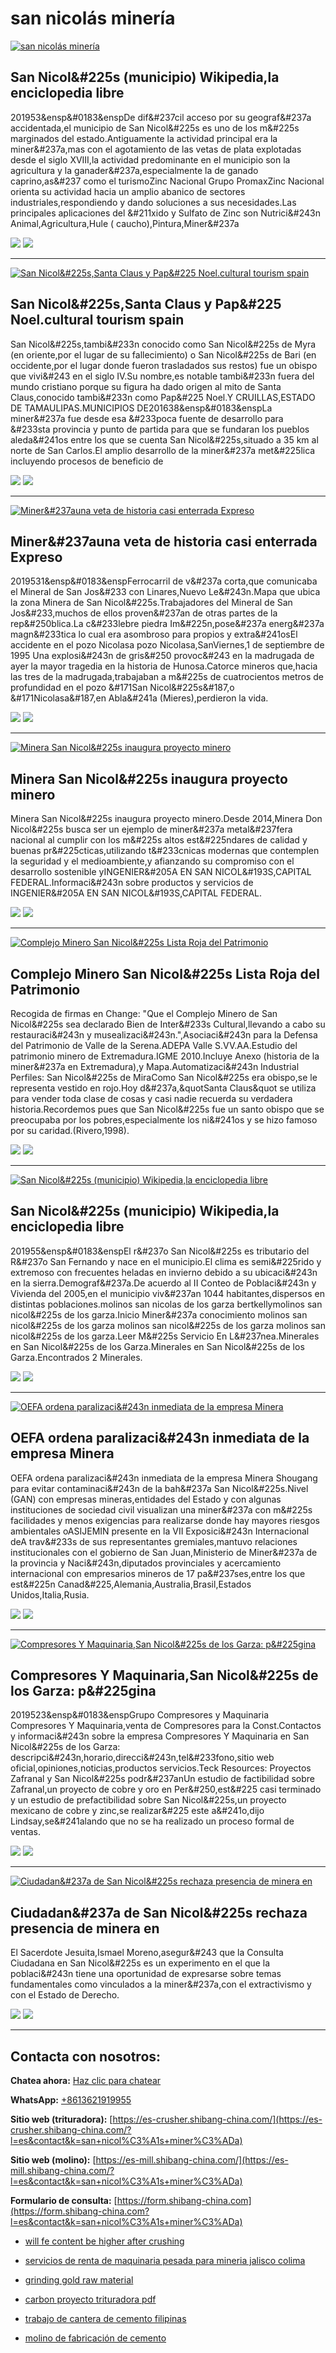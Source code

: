 # san nicolás minería

<a href="https://swt.shibang-china.com/?l=es&img&k=san+nicol%C3%A1s+miner%C3%ADa" target="_blank">![san nicolás minería](http://static.shibang-china.com/all-800x300/203.jpg)</a>

## San Nicol&#225s (municipio) Wikipedia,la enciclopedia libre
201953&ensp&#0183&enspDe dif&#237cil acceso por su geograf&#237a accidentada,el municipio de San Nicol&#225s es uno de los m&#225s marginados del estado.Antiguamente la actividad principal era la miner&#237a,mas con el agotamiento de las vetas de plata explotadas desde el siglo XVIII,la actividad predominante en el municipio son la agricultura y la ganader&#237a,especialmente la de ganado caprino,as&#237 como el turismoZinc Nacional Grupo PromaxZinc Nacional orienta su actividad hacia un amplio abanico de sectores industriales,respondiendo y dando soluciones a sus necesidades.Las principales aplicaciones del &#211xido y Sulfato de Zinc son Nutrici&#243n Animal,Agricultura,Hule ( caucho),Pintura,Miner&#237a


<a href="https://whatsapp.shibangsoft.com/WhatsApp.php" target="_blank" title="WhatsApp">![](http://static.shibang-china.com/icon/whatsapp.png)</a> <a href="https://swt.shibang-china.com/?l=es&icon&k=san+nicol%C3%A1s+miner%C3%ADa" target="_blank">![](http://static.shibang-china.com/icon/chat-es.png)</a>

---

<a href="https://swt.shibang-china.com/?l=es&img&k=san+nicol%C3%A1s+miner%C3%ADa" target="_blank">![San Nicol&#225s,Santa Claus y Pap&#225 Noel.cultural tourism spain](http://static.shibang-china.com/all-800x300/125.jpg)</a>

## San Nicol&#225s,Santa Claus y Pap&#225 Noel.cultural tourism spain
San Nicol&#225s,tambi&#233n conocido como San Nicol&#225s de Myra (en oriente,por el lugar de su fallecimiento) o San Nicol&#225s de Bari (en occidente,por el lugar donde fueron trasladados sus restos) fue un obispo que vivi&#243 en el siglo IV.Su nombre,es notable tambi&#233n fuera del mundo cristiano porque su figura ha dado origen al mito de Santa Claus,conocido tambi&#233n como Pap&#225 Noel.Y CRUILLAS,ESTADO DE TAMAULIPAS.MUNICIPIOS DE201638&ensp&#0183&enspLa miner&#237a fue desde esa &#233poca fuente de desarrollo para &#233sta provincia y punto de partida para que se fundaran los pueblos aleda&#241os entre los que se cuenta San Nicol&#225s,situado a 35 km al norte de San Carlos.El amplio desarrollo de la miner&#237a met&#225lica incluyendo procesos de beneficio de


<a href="https://whatsapp.shibangsoft.com/WhatsApp.php" target="_blank" title="WhatsApp">![](http://static.shibang-china.com/icon/whatsapp.png)</a> <a href="https://swt.shibang-china.com/?l=es&icon&k=san+nicol%C3%A1s+miner%C3%ADa" target="_blank">![](http://static.shibang-china.com/icon/chat-es.png)</a>

---

<a href="https://swt.shibang-china.com/?l=es&img&k=san+nicol%C3%A1s+miner%C3%ADa" target="_blank">![Miner&#237auna veta de historia casi enterrada Expreso](http://static.shibang-china.com/all-800x300/1521.jpg)</a>

## Miner&#237auna veta de historia casi enterrada Expreso
2019531&ensp&#0183&enspFerrocarril de v&#237a corta,que comunicaba el Mineral de San Jos&#233 con Linares,Nuevo Le&#243n.Mapa que ubica la zona Minera de San Nicol&#225s.Trabajadores del Mineral de San Jos&#233,muchos de ellos proven&#237an de otras partes de la rep&#250blica.La c&#233lebre piedra Im&#225n,pose&#237a energ&#237a magn&#233tica lo cual era asombroso para propios y extra&#241osEl accidente en el pozo Nicolasa pozo Nicolasa,SanViernes,1 de septiembre de 1995 Una explosi&#243n de gris&#250 provoc&#243 en la madrugada de ayer la mayor tragedia en la historia de Hunosa.Catorce mineros que,hacia las tres de la madrugada,trabajaban a m&#225s de cuatrocientos metros de profundidad en el pozo &#171San Nicol&#225s&#187,o &#171Nicolasa&#187,en Abla&#241a (Mieres),perdieron la vida.


<a href="https://whatsapp.shibangsoft.com/WhatsApp.php" target="_blank" title="WhatsApp">![](http://static.shibang-china.com/icon/whatsapp.png)</a> <a href="https://swt.shibang-china.com/?l=es&icon&k=san+nicol%C3%A1s+miner%C3%ADa" target="_blank">![](http://static.shibang-china.com/icon/chat-es.png)</a>

---

<a href="https://swt.shibang-china.com/?l=es&img&k=san+nicol%C3%A1s+miner%C3%ADa" target="_blank">![Minera San Nicol&#225s inaugura proyecto minero](http://static.shibang-china.com/all-800x300/105.jpg)</a>

## Minera San Nicol&#225s inaugura proyecto minero
Minera San Nicol&#225s inaugura proyecto minero.Desde 2014,Minera Don Nicol&#225s busca ser un ejemplo de miner&#237a metal&#237fera nacional al cumplir con los m&#225s altos est&#225ndares de calidad y buenas pr&#225cticas,utilizando t&#233cnicas modernas que contemplen la seguridad y el medioambiente,y afianzando su compromiso con el desarrollo sostenible yINGENIER&#205A EN SAN NICOL&#193S,CAPITAL FEDERAL.Informaci&#243n sobre productos y servicios de INGENIER&#205A EN SAN NICOL&#193S,CAPITAL FEDERAL.


<a href="https://whatsapp.shibangsoft.com/WhatsApp.php" target="_blank" title="WhatsApp">![](http://static.shibang-china.com/icon/whatsapp.png)</a> <a href="https://swt.shibang-china.com/?l=es&icon&k=san+nicol%C3%A1s+miner%C3%ADa" target="_blank">![](http://static.shibang-china.com/icon/chat-es.png)</a>

---

<a href="https://swt.shibang-china.com/?l=es&img&k=san+nicol%C3%A1s+miner%C3%ADa" target="_blank">![Complejo Minero San Nicol&#225s Lista Roja del Patrimonio](http://static.shibang-china.com/all-800x300/1496.jpg)</a>

## Complejo Minero San Nicol&#225s Lista Roja del Patrimonio
Recogida de firmas en Change: "Que el Complejo Minero de San Nicol&#225s sea declarado Bien de Inter&#233s Cultural,llevando a cabo su restauraci&#243n y musealizaci&#243n.",Asociaci&#243n para la Defensa del Patrimonio de Valle de la Serena.ADEPA Valle S.VV.AA.Estudio del patrimonio minero de Extremadura.IGME 2010.Incluye Anexo (historia de la miner&#237a en Extremadura),y Mapa.Automatizaci&#243n Industrial Perfiles: San Nicol&#225s de MiraComo San Nicol&#225s era obispo,se le representa vestido en rojo.Hoy d&#237a,&quotSanta Claus&quot se utiliza para vender toda clase de cosas y casi nadie recuerda su verdadera historia.Recordemos pues que San Nicol&#225s fue un santo obispo que se preocupaba por los pobres,especialmente los ni&#241os y se hizo famoso por su caridad.(Rivero,1998).


<a href="https://whatsapp.shibangsoft.com/WhatsApp.php" target="_blank" title="WhatsApp">![](http://static.shibang-china.com/icon/whatsapp.png)</a> <a href="https://swt.shibang-china.com/?l=es&icon&k=san+nicol%C3%A1s+miner%C3%ADa" target="_blank">![](http://static.shibang-china.com/icon/chat-es.png)</a>

---

<a href="https://swt.shibang-china.com/?l=es&img&k=san+nicol%C3%A1s+miner%C3%ADa" target="_blank">![San Nicol&#225s (municipio) Wikipedia,la enciclopedia libre](http://static.shibang-china.com/all-800x300/645.jpg)</a>

## San Nicol&#225s (municipio) Wikipedia,la enciclopedia libre
201955&ensp&#0183&enspEl r&#237o San Nicol&#225s es tributario del R&#237o San Fernando y nace en el municipio.El clima es semi&#225rido y extremoso con frecuentes heladas en invierno debido a su ubicaci&#243n en la sierra.Demograf&#237a.De acuerdo al II Conteo de Poblaci&#243n y Vivienda del 2005,en el municipio viv&#237an 1044 habitantes,dispersos en distintas poblaciones.molinos san nicolas de los garza bertkellymolinos san nicol&#225s de los garza.Inicio Miner&#237a conocimiento molinos san nicol&#225s de los garza molinos san nicol&#225s de los garza molinos san nicol&#225s de los garza.Leer M&#225s Servicio En L&#237nea.Minerales en San Nicol&#225s de los Garza.Minerales en San Nicol&#225s de los Garza.Encontrados 2 Minerales.


<a href="https://whatsapp.shibangsoft.com/WhatsApp.php" target="_blank" title="WhatsApp">![](http://static.shibang-china.com/icon/whatsapp.png)</a> <a href="https://swt.shibang-china.com/?l=es&icon&k=san+nicol%C3%A1s+miner%C3%ADa" target="_blank">![](http://static.shibang-china.com/icon/chat-es.png)</a>

---

<a href="https://swt.shibang-china.com/?l=es&img&k=san+nicol%C3%A1s+miner%C3%ADa" target="_blank">![OEFA ordena paralizaci&#243n inmediata de la empresa Minera](http://static.shibang-china.com/all-800x300/1382.jpg)</a>

## OEFA ordena paralizaci&#243n inmediata de la empresa Minera
OEFA ordena paralizaci&#243n inmediata de la empresa Minera Shougang para evitar contaminaci&#243n de la bah&#237a San Nicol&#225s.Nivel (GAN) con empresas mineras,entidades del Estado y con algunas instituciones de sociedad civil visualizan una miner&#237a con m&#225s facilidades y menos exigencias para realizarse donde hay mayores riesgos ambientales oASIJEMIN presente en la VII Exposici&#243n Internacional deA trav&#233s de sus representantes gremiales,mantuvo relaciones institucionales con el gobierno de San Juan,Ministerio de Miner&#237a de la provincia y Naci&#243n,diputados provinciales y acercamiento internacional con empresarios mineros de 17 pa&#237ses,entre los que est&#225n Canad&#225,Alemania,Australia,Brasil,Estados Unidos,Italia,Rusia.


<a href="https://whatsapp.shibangsoft.com/WhatsApp.php" target="_blank" title="WhatsApp">![](http://static.shibang-china.com/icon/whatsapp.png)</a> <a href="https://swt.shibang-china.com/?l=es&icon&k=san+nicol%C3%A1s+miner%C3%ADa" target="_blank">![](http://static.shibang-china.com/icon/chat-es.png)</a>

---

<a href="https://swt.shibang-china.com/?l=es&img&k=san+nicol%C3%A1s+miner%C3%ADa" target="_blank">![Compresores Y Maquinaria,San Nicol&#225s de los Garza: p&#225gina](http://static.shibang-china.com/all-800x300/445.jpg)</a>

## Compresores Y Maquinaria,San Nicol&#225s de los Garza: p&#225gina
2019523&ensp&#0183&enspGrupo Compresores y Maquinaria Compresores Y Maquinaria,venta de Compresores para la Const.Contactos y informaci&#243n sobre la empresa Compresores Y Maquinaria en San Nicol&#225s de los Garza: descripci&#243n,horario,direcci&#243n,tel&#233fono,sitio web oficial,opiniones,noticias,productos servicios.Teck Resources: Proyectos Zafranal y San Nicol&#225s podr&#237anUn estudio de factibilidad sobre Zafranal,un proyecto de cobre y oro en Per&#250,est&#225 casi terminado y un estudio de prefactibilidad sobre San Nicol&#225s,un proyecto mexicano de cobre y zinc,se realizar&#225 este a&#241o,dijo Lindsay,se&#241alando que no se ha realizado un proceso formal de ventas.


<a href="https://whatsapp.shibangsoft.com/WhatsApp.php" target="_blank" title="WhatsApp">![](http://static.shibang-china.com/icon/whatsapp.png)</a> <a href="https://swt.shibang-china.com/?l=es&icon&k=san+nicol%C3%A1s+miner%C3%ADa" target="_blank">![](http://static.shibang-china.com/icon/chat-es.png)</a>

---

<a href="https://swt.shibang-china.com/?l=es&img&k=san+nicol%C3%A1s+miner%C3%ADa" target="_blank">![Ciudadan&#237a de San Nicol&#225s rechaza presencia de minera en](http://static.shibang-china.com/all-800x300/779.jpg)</a>

## Ciudadan&#237a de San Nicol&#225s rechaza presencia de minera en
El Sacerdote Jesuita,Ismael Moreno,asegur&#243 que la Consulta Ciudadana en San Nicol&#225s es un experimento en el que la poblaci&#243n tiene una oportunidad de expresarse sobre temas fundamentales como vinculados a la miner&#237a,con el extractivismo y con el Estado de Derecho.

<a href="https://whatsapp.shibangsoft.com/WhatsApp.php" target="_blank" title="WhatsApp">![](http://static.shibang-china.com/icon/whatsapp.png)</a> <a href="https://swt.shibang-china.com/?l=es&icon&k=san+nicol%C3%A1s+miner%C3%ADa" target="_blank">![](http://static.shibang-china.com/icon/chat-es.png)</a>

---
## Contacta con nosotros:

**Chatea ahora:** [Haz clic para chatear](https://swt.shibang-china.com?l=es&contact&k=san+nicol%C3%A1s+miner%C3%ADa)

**WhatsApp:**  [+8613621919955](https://whatsapp.shibangsoft.com/WhatsApp.php)

**Sitio web (trituradora):** [https://es-crusher.shibang-china.com/](https://es-crusher.shibang-china.com/?l=es&contact&k=san+nicol%C3%A1s+miner%C3%ADa)

**Sitio web (molino):** [https://es-mill.shibang-china.com/](https://es-mill.shibang-china.com/?l=es&contact&k=san+nicol%C3%A1s+miner%C3%ADa)

**Formulario de consulta:** [https://form.shibang-china.com](https://form.shibang-china.com?l=es&contact&k=san+nicol%C3%A1s+miner%C3%ADa)

* [will fe content be higher after crushing](../80/will%20fe%20content%20be%20higher%20after%20crushing.md)

* [servicios de renta de maquinaria pesada para mineria jalisco colima](../76/servicios%20de%20renta%20de%20maquinaria%20pesada%20para%20mineria%20jalisco%20colima.md)

* [grinding gold raw material](../75/grinding%20gold%20raw%20material.md)

* [carbon proyecto trituradora pdf](../77/carbon%20proyecto%20trituradora%20pdf.md)

* [trabajo de cantera de cemento filipinas](../73/trabajo%20de%20cantera%20de%20cemento%20filipinas.md)

* [molino de fabricación de cemento](../71/molino%20de%20fabricaci%C3%B3n%20de%20cemento.md)